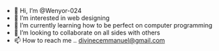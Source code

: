 - 👋 Hi, I’m @Wenyor-024
- 👀 I’m interested in web designing
- 🌱 I’m currently learning how to be perfect on computer programming
- 💞️ I’m looking to collaborate on all sides with others 
- 📫 How to reach me .. divinecemmanuel@gmail.com 
